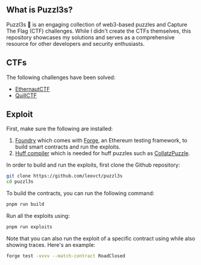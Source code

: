 ## What is Puzzl3s?

Puzzl3s 🧩 is an engaging collection of web3-based puzzles and Capture The Flag (CTF) challenges. While I didn't create the CTFs themselves, this repository showcases my solutions and serves as a comprehensive resource for other developers and security enthusiasts.

## CTFs

The following challenges have been solved:

- [EthernautCTF](doc/EthernautCTF.md)
- [QuillCTF](doc/QuillCTF.md)

## Exploit

First, make sure the following are installed:

1. [Foundry](https://book.getfoundry.sh/getting-started/installation) which comes with [Forge](https://book.getfoundry.sh/forge/), an Ethereum testing framework, to build smart contracts and run the exploits.
2. [Huff compiler](https://docs.huff.sh/get-started/installing/) which is needed for huff puzzles such as [CollatzPuzzle](src/QuillCTF/CollatzPuzzle.sol).

In order to build and run the exploits, first clone the Github repository:

```sh
git clone https://github.com/leovct/puzzl3s
cd puzzl3s
```

To build the contracts, you can run the following command:

```sh
pnpm run build
```

Run all the exploits using:

```sh
pnpm run exploits
```

Note that you can also run the exploit of a specific contract using while also showing traces. Here's an example:

```sh
forge test -vvvv --match-contract RoadClosed
```
